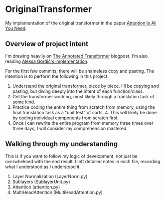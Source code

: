 # OriginalTransformer
My implementation of the original transformer in the paper [Attention Is All You Need](https://arxiv.org/abs/1706.03762).

## Overview of project intent

I'm drawing heavily on [The Annotated Transformer](https://nlp.seas.harvard.edu/annotated-transformer/) blogpost. I'm also reading [Aleksa Gordić's implementation](https://github.com/gordicaleksa/pytorch-original-transformer/tree/main).

For the first few commits, there will be shameless copy and pasting. The intention is to perform the following in this project:

1. Understand the original transformer, piece by piece. I'll be copying and pasting, but diving deeply into the intent of each function/class.
2. Get the transformer working, most likely through a translation task of some kind.
3. Practice coding the entire thing from scratch from memory, using the final translation task as a "unit test" of sorts. 
   4. This will likely be done by coding individual components from scratch first.
4. Once I can rewrite the entire program from memory three times over three days, I will consider my comprehension mastered.

## Walking through my understanding

This is if you want to follow my logic of development, not just be overwhelmed with the end result. I left detailed notes in each file, recording what I understood as I understood it.

1. Layer Normalization (LayerNorm.py)
2. Sublayers (SublayerUnit.py)
3. Attention (attention.py)
4. MultiHeadAttention (MultiHeadAttention.py)


